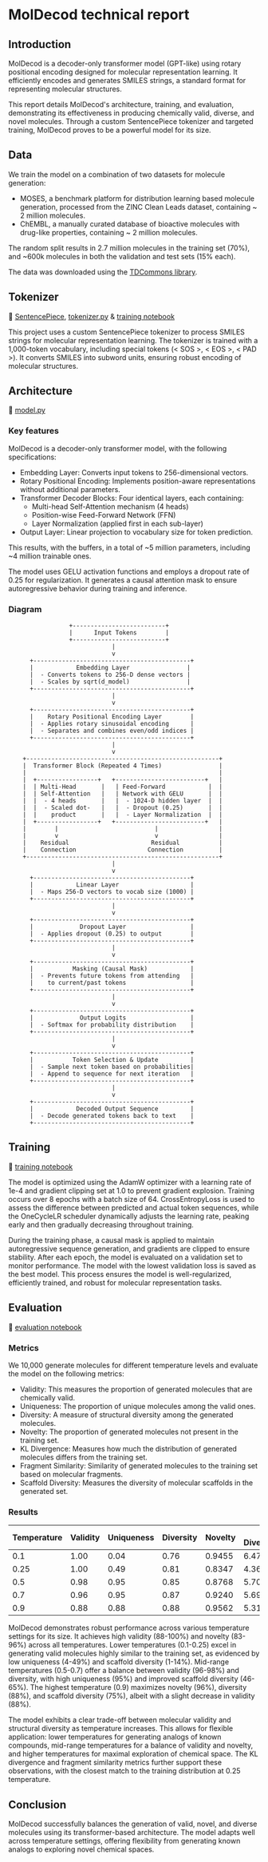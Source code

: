 # MolDecod technical report

## Introduction

MolDecod is a decoder-only transformer model (GPT-like) using rotary positional encoding designed for molecular representation learning. It efficiently encodes and generates SMILES strings, a standard format for representing molecular structures.

This report details MolDecod's architecture, training, and evaluation, demonstrating its effectiveness in producing chemically valid, diverse, and novel molecules. Through a custom SentencePiece tokenizer and targeted training, MolDecod proves to be a powerful model for its size.

## Data

We train the model on a combination of two datasets for molecule generation:
- MOSES, a benchmark platform for distribution learning based molecule generation, processed from the ZINC Clean Leads dataset, containing ~ 2 million molecules.
- ChEMBL, a manually curated database of bioactive molecules with drug-like properties, containing ~ 2 million molecules.

The random split results in 2.7 million molecules in the training set (70%), and ~600k molecules in both the validation and test sets (15% each).

The data was downloaded using the [TDCommons library](https://tdcommons.ai/generation_tasks/molgen/).

## Tokenizer

📖 [SentencePiece](https://github.com/google/sentencepiece), [tokenizer.py](https://github.com/tonito9/MolDecod-molecule-generation-transformer/blob/main/utils/tokenizer.py) & [training notebook](https://github.com/tonito9/MolDecod-molecule-generation-transformer/blob/main/notebooks/eval_moldecod.ipynb)

This project uses a custom SentencePiece tokenizer to process SMILES strings for molecular representation learning. The tokenizer is trained with a 1,000-token vocabulary, including special tokens (< SOS >, < EOS >, < PAD >). It converts SMILES into subword units, ensuring robust encoding of molecular structures.


## Architecture

📖 [model.py](https://github.com/tonito9/MolDecod-molecule-generation-transformer/blob/main/utils/model.py)

### Key features

MolDecod is a decoder-only transformer model, with the following specifications:
- Embedding Layer: Converts input tokens to 256-dimensional vectors.
- Rotary Positional Encoding: Implements position-aware representations without additional parameters.
- Transformer Decoder Blocks: Four identical layers, each containing:
    - Multi-head Self-Attention mechanism (4 heads)
    - Position-wise Feed-Forward Network (FFN)
    - Layer Normalization (applied first in each sub-layer)
- Output Layer: Linear projection to vocabulary size for token prediction.

This results, with the buffers, in a total of ~5 million parameters, including ~4 million trainable ones.

The model uses GELU activation functions and employs a dropout rate of 0.25 for regularization. It generates a causal attention mask to ensure autoregressive behavior during training and inference.

### Diagram

                     +--------------------------+
                     |      Input Tokens        |
                     +--------------------------+
                                 |
                                 v
          +--------------------------------------------+
          |            Embedding Layer                |
          |  - Converts tokens to 256-D dense vectors |
          |  - Scales by sqrt(d_model)                |
          +--------------------------------------------+
                                 |
                                 v
          +--------------------------------------------+
          |    Rotary Positional Encoding Layer        |
          |  - Applies rotary sinusoidal encoding      |
          |  - Separates and combines even/odd indices |
          +--------------------------------------------+
                                 |
                                 v
        +------------------------------------------------------+
        |  Transformer Block (Repeated 4 Times)                |
        |                                                      |
        |  +-----------------+   +-------------------------+   |
        |  | Multi-Head       |   | Feed-Forward            |  |
        |  | Self-Attention   |   | Network with GELU       |  |
        |  |  - 4 heads       |   |  - 1024-D hidden layer  |  |
        |  |  - Scaled dot-   |   |  - Dropout (0.25)       |  |
        |  |    product       |   |  - Layer Normalization  |  |
        |  +-----------------+   +-------------------------+   |
        |        |                           |                 |
        |        v                           v                 |
        |    Residual                       Residual           |
        |    Connection                    Connection          |
        +------------------------------------------------------+
                                 |
                                 v
          +--------------------------------------------+
          |            Linear Layer                    |
          |  - Maps 256-D vectors to vocab size (1000) |
          +--------------------------------------------+
                                 |
                                 v
          +--------------------------------------------+
          |             Dropout Layer                  |
          |  - Applies dropout (0.25) to output        |
          +--------------------------------------------+
                                 |
                                 v
          +--------------------------------------------+
          |           Masking (Causal Mask)            |
          |  - Prevents future tokens from attending   |
          |    to current/past tokens                  |
          +--------------------------------------------+
                                 |
                                 v
          +--------------------------------------------+
          |             Output Logits                  |
          |  - Softmax for probability distribution    |
          +--------------------------------------------+
                                 |
                                 v
          +--------------------------------------------+
          |           Token Selection & Update         |
          |  - Sample next token based on probabilities|
          |  - Append to sequence for next iteration   |
          +--------------------------------------------+
                                 |
                                 v
          +--------------------------------------------+
          |            Decoded Output Sequence         |
          |  - Decode generated tokens back to text    |
          +--------------------------------------------+


## Training

📖 [training notebook](https://github.com/tonito9/MolDecod-molecule-generation-transformer/blob/main/notebooks/eval_moldecod.ipynb)

The model is optimized using the AdamW optimizer with a learning rate of 1e-4 and gradient clipping set at 1.0 to prevent gradient explosion. Training occurs over 8 epochs with a batch size of 64. CrossEntropyLoss is used to assess the difference between predicted and actual token sequences, while the OneCycleLR scheduler dynamically adjusts the learning rate, peaking early and then gradually decreasing throughout training.

During the training phase, a causal mask is applied to maintain autoregressive sequence generation, and gradients are clipped to ensure stability. After each epoch, the model is evaluated on a validation set to monitor performance. The model with the lowest validation loss is saved as the best model. This process ensures the model is well-regularized, efficiently trained, and robust for molecular representation tasks.


## Evaluation

📖 [evaluation notebook](https://github.com/tonito9/MolDecod-molecule-generation-transformer/blob/main/notebooks/eval_moldecod.ipynb)

### Metrics

We 10,000 generate molecules for different temperature levels and evaluate the model on the following metrics:
- Validity: This measures the proportion of generated molecules that are chemically valid.
- Uniqueness: The proportion of unique molecules among the valid ones.
- Diversity: A measure of structural diversity among the generated molecules.
- Novelty: The proportion of generated molecules not present in the training set.
- KL Divergence: Measures how much the distribution of generated molecules differs from the training set.
- Fragment Similarity: Similarity of generated molecules to the training set based on molecular fragments.
- Scaffold Diversity: Measures the diversity of molecular scaffolds in the generated set.

### Results

| Temperature | Validity | Uniqueness | Diversity | Novelty | KL Divergence | Fragment Similarity | Scaffold Diversity |
|-------------|----------|------------|-----------|---------|---------------|---------------------|--------------------|
| 0.1         | 1.00     | 0.04       | 0.76      | 0.9455  | 6.4742        | 0.0545              | 0.0148             |
| 0.25        | 1.00     | 0.49       | 0.81      | 0.8347  | 4.3664        | 0.1653              | 0.1398             |
| 0.5         | 0.98     | 0.95       | 0.85      | 0.8768  | 5.7033        | 0.1237              | 0.4556             |
| 0.7         | 0.96     | 0.95       | 0.87      | 0.9240  | 5.6936        | 0.0778              | 0.6540             |
| 0.9         | 0.88     | 0.88       | 0.88      | 0.9562  | 5.3179        | 0.0502              | 0.7524             |


MolDecod demonstrates robust performance across various temperature settings for its size. It achieves high validity (88-100%) and novelty (83-96%) across all temperatures. Lower temperatures (0.1-0.25) excel in generating valid molecules highly similar to the training set, as evidenced by low uniqueness (4-49%) and scaffold diversity (1-14%). Mid-range temperatures (0.5-0.7) offer a balance between validity (96-98%) and diversity, with high uniqueness (95%) and improved scaffold diversity (46-65%). The highest temperature (0.9) maximizes novelty (96%), diversity (88%), and scaffold diversity (75%), albeit with a slight decrease in validity (88%).

The model exhibits a clear trade-off between molecular validity and structural diversity as temperature increases. This allows for flexible application: lower temperatures for generating analogs of known compounds, mid-range temperatures for a balance of validity and novelty, and higher temperatures for maximal exploration of chemical space. The KL divergence and fragment similarity metrics further support these observations, with the closest match to the training distribution at 0.25 temperature.


## Conclusion

MolDecod successfully balances the generation of valid, novel, and diverse molecules using its transformer-based architecture. The model adapts well across temperature settings, offering flexibility from generating known analogs to exploring novel chemical spaces.
